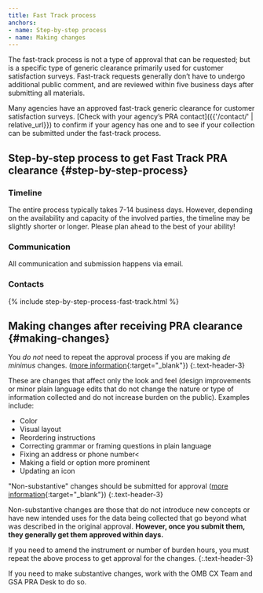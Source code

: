 ```yaml
---
title: Fast Track process
anchors:
- name: Step-by-step process
- name: Making changes
---
```


The fast-track process is not a type of approval that can be requested; but is a specific type of generic clearance primarily used for customer satisfaction surveys. Fast-track requests generally don’t have to undergo additional public comment, and are reviewed within five business days after submitting all materials.

Many agencies have an approved fast-track generic clearance for customer satisfaction surveys. [Check with your agency’s PRA contact]({{'/contact/' | relative_url}}) to confirm if your agency has one and to see if your collection can be submitted under the fast-track process.

## Step-by-step process to get Fast Track PRA clearance {#step-by-step-process}

### Timeline

The entire process typically takes 7-14 business days. However, depending on the availability and capacity of the involved parties, the timeline may be slightly shorter or longer. Please plan ahead to the best of your ability!

### Communication

All communication and submission happens via email.

### Contacts

{% include step-by-step-process-fast-track.html %}

## Making changes after receiving PRA clearance {#making-changes}

You _do not_ need to repeat the approval process if you are making _de minimus_ changes. ([more information](https://bidenwhitehouse.archives.gov/wp-content/uploads/2024/11/PRA-Usability-Testing-Guidance-Memo.pdf){:target="_blank"})
{:.text-header-3}

These are changes that affect only the look and feel (design improvements or minor plain language edits that do not change the nature or type of information collected and do not increase burden on the public). Examples include:

- Color
- Visual layout
- Reordering instructions
- Correcting grammar or framing questions in plain language
- Fixing an address or phone number<
- Making a field or option more prominent
- Updating an icon

"Non-substantive" changes should be submitted for approval ([more information](https://bidenwhitehouse.archives.gov/wp-content/uploads/2024/11/PRA-Usability-Testing-Guidance-Memo.pdf){:target="_blank"})
{:.text-header-3}

Non-substantive changes are those that do not introduce new concepts or have new intended uses for the data being collected that go beyond what was described in the original approval. **However, once you submit them, they generally get them approved within days.**

If you need to amend the instrument or number of burden hours, you must repeat the above process to get approval for the changes.
{:.text-header-3}

If you need to make substantive changes, work with the OMB CX Team and GSA PRA Desk to do so.
